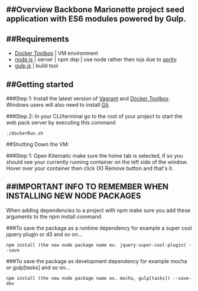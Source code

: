 ##Overview Backbone Marionette project seed application with ES6 modules powered by Gulp.
--------------------------------------------------------------------------------

##Requirements
--------------------------------------------------------------------------------
- [Docker Toolbox](https://www.docker.com/toolbox) | VM environment
- [node.js](https://nodejs.org/) | server | npm dep | use node rather then iojs due to [sprity](https://www.npmjs.com/package/sprity)
- [gulp.js](http://gulpjs.com/) | build tool



##Getting started
--------------------------------------------------------------------------------
###Step 1: Install the latest version of [Vagrant](https://www.vagrantup.com/) and [Docker Toolbox](https://www.docker.com/docker-toolbox). Windows users will also need to install [Git](https://git-scm.com/download/win).

###Step 2: In your CLI/terminal go to the root of your project to start the web pack server by executing this command  

    ./dockerRun.sh

##Shutting Down the VM:
    
###Step 1: Open Kitematic make sure the home tab is selected, if so you should see your currently running container on the left side of the window. Hover over your container then click (X) Remove button and that's it. 



##IMPORTANT INFO TO REMEMBER WHEN INSTALLING NEW NODE PACKAGES
--------------------------------------------------------------------------------
When adding dependencies to a project with npm make sure you add these arguments to the npm install command

###To save the package as a runtime dependency for example a super cool jquery plugin or d3 and so on... 
    
    npm install (the new node package name ex. jquery-super-cool-plugin) --save 


###To save the package as development dependency for example mocha or gulp[tasks] and so on... 

    npm install (the new node package name ex. mocha, gulp[tasks]) --save-dev 


